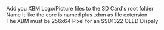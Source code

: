 Add you XBM Logo/Picture files to the SD Card's root folder  
Name it like the core is named plus .xbm as file extension  
The XBM must be 256x64 Pixel for an SSD1322 OLED Dispaly  

